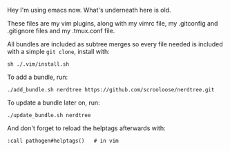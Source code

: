 Hey I'm using emacs now. What's underneath here is old.

These files are my vim plugins, along with my vimrc file, my
.gitconfig and .gitignore files and my .tmux.conf file.

All bundles are included as subtree merges so every file needed is
included with a simple `git clone`, install with:

    sh ./.vim/install.sh

To add a bundle, run:

    ./add_bundle.sh nerdtree https://github.com/scrooloose/nerdtree.git

To update a bundle later on, run:

    ./update_bundle.sh nerdtree

And don't forget to reload the helptags afterwards with:

    :call pathogen#helptags()   # in vim
